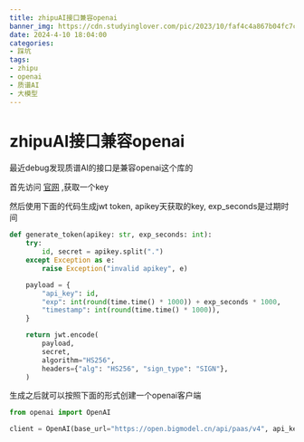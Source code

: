 ```yaml
---
title: zhipuAI接口兼容openai
banner_img: https://cdn.studyinglover.com/pic/2023/10/faf4c4a867b04fc7cc77110926bf2d43.png
date: 2024-4-10 18:04:00
categories:
- 踩坑
tags:
- zhipu
- openai
- 质谱AI
- 大模型
---
```


# zhipuAI接口兼容openai

最近debug发现质谱AI的接口是兼容openai这个库的

首先访问 [官网](https://open.bigmodel.cn/) ,获取一个key

然后使用下面的代码生成jwt token, apikey天获取的key, exp_seconds是过期时间
```python
def generate_token(apikey: str, exp_seconds: int):
    try:
        id, secret = apikey.split(".")
    except Exception as e:
        raise Exception("invalid apikey", e)

    payload = {
        "api_key": id,
        "exp": int(round(time.time() * 1000)) + exp_seconds * 1000,
        "timestamp": int(round(time.time() * 1000)),
    }

    return jwt.encode(
        payload,
        secret,
        algorithm="HS256",
        headers={"alg": "HS256", "sign_type": "SIGN"},
    )
```

生成之后就可以按照下面的形式创建一个openai客户端
```python
from openai import OpenAI

client = OpenAI(base_url="https://open.bigmodel.cn/api/paas/v4", api_key=刚才生成的jwt token)
```
